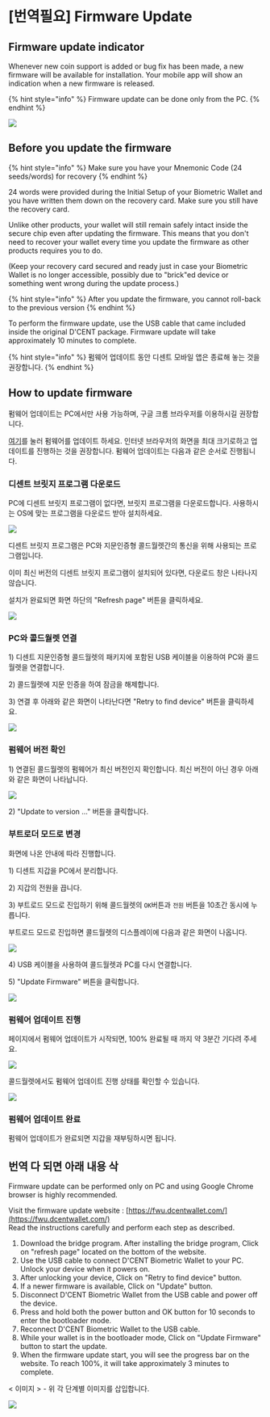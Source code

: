 # \[번역필요\] Firmware Update

## Firmware update indicator

Whenever new coin support is added or bug fix has been made, a new firmware will be available for installation. Your mobile app will show an indication when a new firmware is released.

{% hint style="info" %}
Firmware update can be done only from the PC.
{% endhint %}

![](../../.gitbook/assets/image%20%28195%29.png)

## Before you update the firmware

{% hint style="info" %}
Make sure you have your Mnemonic Code \(24 seeds/words\) for recovery
{% endhint %}

24 words were provided during the Initial Setup of your Biometric Wallet and you have written them down on the recovery card. Make sure you still have the recovery card.   
  
Unlike other products, your wallet will still remain safely intact inside the secure chip even after updating the firmware. This means that you don't need to recover your wallet every time you update the firmware as other products requires you to do.   
  
\(Keep your recovery card secured and ready just in case your Biometric Wallet is no longer accessible, possibly due to "brick"ed device or something went wrong during the update process.\)   

{% hint style="info" %}
After you update the firmware, you cannot roll-back to the previous version
{% endhint %}

To perform the firmware update, use the USB cable that came included inside the original D'CENT package. Firmware update will take approximately 10 minutes to complete. 

{% hint style="info" %}
펌웨어 업데이트 동안 디센트 모바일 앱은 종료해 놓는 것을 권장합니다.
{% endhint %}

## How to update firmware

펌웨어 업데이트는 PC에서만 사용 가능하며, 구글 크롬 브라우저를 이용하시길 권장합니다. 

[여기](https://fwu.dcentwallet.com/)를 눌러 펌웨어를 업데이트 하세요. 인터넷 브라우저의 화면을 최대 크기로하고 업데이트를 진행하는 것을 권장합니다. 펌웨어 업데이트는 다음과 같은 순서로 진행됩니다.

### 디센트 브릿지 프로그램 다운로드

PC에 디센트 브릿지 프로그램이 없다면, 브릿지 프로그램을 다운로드합니다. 사용하시는 OS에 맞는 프로그램을 다운로드 받아 설치하세요.

![](../../.gitbook/assets/image%20%28144%29.png)

디센트 브릿지 프로그램은 PC와 지문인증형 콜드월렛간의 통신을 위해 사용되는 프로그램입니다.

이미 최신 버전의 디센트 브릿지 프로그램이 설치되어 있다면, 다운로드 창은 나타나지 않습니다.

설치가 완료되면 화면 하단의 "Refresh page" 버튼을 클릭하세요.

![](../../.gitbook/assets/image%20%2853%29.png)

### PC와 콜드월렛 연결

1\) 디센트 지문인증형 콜드월렛의 패키지에 포함된 USB 케이블을 이용하여 PC와 콜드월렛을 연결합니다.

2\) 콜드월렛에 지문 인증을 하여 잠금을 해제합니다.

3\) 연결 후 아래와 같은 화면이 나타난다면 "Retry to find device" 버튼을 클릭하세요.

![](../../.gitbook/assets/image%20%28181%29.png)

### 펌웨어 버전 확인

1\) 연결된 콜드월렛의 펌웨어가 최신 버전인지 확인합니다. 최신 버전이 아닌 경우 아래와 같은 화면이 나타납니다.

![](../../.gitbook/assets/image%20%28111%29.png)

2\) "Update to version ..." 버튼을 클릭합니다.

### 부트로더 모드로 변경

화면에 나온 안내에 따라 진행합니다.

1\) 디센트 지갑을 PC에서 분리합니다.

2\) 지갑의 전원을 끕니다.

3\) 부트로드 모드로 진입하기 위해 콜드월렛의 `OK`버튼과 `전원` 버튼을 10초간 동시에 누릅니다.

부트로드 모드로 진입하면 콜드월렛의 디스플레이에 다음과 같은 화면이 나옵니다.

![](../../.gitbook/assets/image%20%2818%29.png)

4\) USB 케이블을 사용하여 콜드월렛과 PC를 다시 연결합니다.

5\) "Update Firmware" 버튼을 클릭합니다.

![](../../.gitbook/assets/image%20%2863%29.png)

### 펌웨어 업데이트 진행

페이지에서 펌웨어 업데이트가 시작되면, 100% 완료될 때 까지 약 3분간 기다려 주세요. 

![](../../.gitbook/assets/image%20%2810%29.png)

콜드월렛에서도 펌웨어 업데이트 진행 상태를 확인할 수 있습니다.

![](../../.gitbook/assets/image%20%28174%29.png)

### 펌웨어 업데이트 완료

펌웨어 업데이트가 완료되면 지갑을 재부팅하시면 됩니다.

## 번역 다 되면 아래 내용 삭

Firmware update can be performed only on PC and using Google Chrome browser is highly recommended. 

Visit the firmware update website : [https://fwu.dcentwallet.com/](https://fwu.dcentwallet.com/)  
Read the instructions carefully and perform each step as described.

1. Download the bridge program. After installing the bridge program, Click on "refresh page" located on the bottom of the website.  
2. Use the USB cable to connect D'CENT Biometric Wallet to your PC. Unlock your device when it powers on. 
3. After unlocking your device, Click on "Retry to find device" button. 
4. If a newer firmware is available, Click on "Update" button. 
5. Disconnect D'CENT Biometric Wallet from the USB cable and power off the device. 
6. Press and hold both the power button and OK button for 10 seconds to enter the bootloader mode. 
7. Reconnect D'CENT Biometric Wallet to the USB cable. 
8. While your wallet is in the bootloader mode, Click on "Update Firmware" button to start the update. 
9. When the firmware update start, you will see the progress bar on the website. To reach 100%, it will take approximately 3 minutes to complete. 

&lt; 이미지 &gt; - 위 각 단계별 이미지를 삽입합니다. 

![](../../.gitbook/assets/image%20%28191%29.png)





